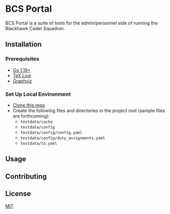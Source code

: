 # BCS Portal

BCS Portal is a suite of tools for the admin/personnel side of running the Blackhawk Cadet Squadron.

## Installation

### Prerequisites
- [Go 1.19+](https://go.dev/)
- [TeX Live](https://www.tug.org/texlive/)
- [Graphviz](https://graphviz.org/)

### Set Up Local Environment
- [Clone this repo](https://github.com/ut080/bcs-portal)
- Create the following files and directories in the project root (sample files are forthcoming):
  - `testdata/cache`
  - `testdata/config`
  - `testdata/config/config.yaml`
  - `testdata/config/duty_assignments.yaml`
  - `testdata/to.yaml`

## Usage

## Contributing

## License

[MIT](https://choosealicense.com/licenses/mit/)